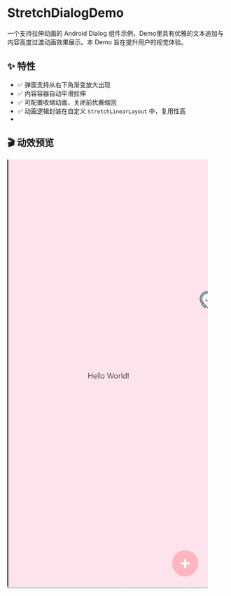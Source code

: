 # StretchDialogDemo

一个支持拉伸动画的 Android Dialog 组件示例，Demo里具有优雅的文本追加与内容高度过渡动画效果展示。本 Demo 旨在提升用户的视觉体验。

## ✨ 特性

- ✅ 弹窗支持从右下角渐变放大出现
- ✅ 内容容器自动平滑拉伸
- ✅ 可配置收缩动画，关闭前优雅缩回
- ✅ 动画逻辑封装在自定义 `StretchLinearLayout` 中，复用性高
- 
## 🎬 动效预览

![demo.gif](demo.gif)